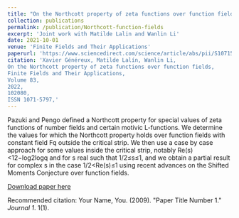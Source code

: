 ```yaml
---
title: "On the Northcott property of zeta functions over function fields"
collection: publications
permalink: /publication/Northcott-function-fields
excerpt: 'Joint work with Matilde Lalin and Wanlin Li'
date: 2021-10-01
venue: 'Finite Fields and Their Applications'
paperurl: 'https://www.sciencedirect.com/science/article/abs/pii/S1071579722000892'
citation: 'Xavier Généreux, Matilde Lalín, Wanlin Li,
On the Northcott property of zeta functions over function fields,
Finite Fields and Their Applications,
Volume 83,
2022,
102080,
ISSN 1071-5797,'
---
```

Pazuki and Pengo defined a Northcott property for special values of zeta functions of number fields and certain motivic L-functions. We determine the values for which the Northcott property holds over function fields with constant field Fq outside the critical strip. We then use a case by case approach for some values inside the critical strip, notably Re(s)<12−log2logq and for s real such that 1/2≤s≤1, and we obtain a partial result for complex s in the case 1/2<Re(s)≤1 using recent advances on the Shifted Moments Conjecture over function fields.

[Download paper here](http://academicpages.github.io/files/paper1.pdf)

Recommended citation: Your Name, You. (2009). "Paper Title Number 1." <i>Journal 1</i>. 1(1).
